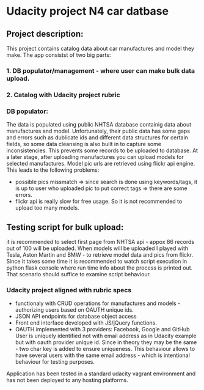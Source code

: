 # Udacity project N4 car datbase
## Project description:
This project contains catalog data about car manufactures and model they make.
The app consistst of two big parts:
### 1. DB populator/management - where user can make bulk data upload.
### 2. Catalog with Udacity project rubric

### DB populator:
The data is populated using public NHTSA database containig data about manufactures and model. Unfortunately, their public data has some gaps and errors such as dublicate ids and different data structures for certain fields, so some data cleansing is also built in to capture some inconsistencies. This prevents some records to be uploaded to database. At a later stage, after uploading manufactures you can upload models for selected manufactures. Model pic urls are retrieved using flickr api engine.
This leads to the following problems: 
- possible pics missmatch => since search is done using keywords/tags, it is up to user who uploaded pic to put correct tags => there are some errors.
- flickr api is really slow for free usage. So it is not recommended to upload too many models.

## Testing script for bulk upload:

it is recommended to select first page from NHTSA api - appox 86 records out of 100 will be uploaded.
When models will be uploaded I played with Tesla, Aston Martin and BMW - to retrieve model data and pics from flickr. Since it takes some time it is recommended to watch script execution in python flask console where run time info about the process is printed out. That scenario should suffice to examine script behaviour.

### Udacity project aligned with rubric specs

 -  functionaly with CRUD operations for manufactures and models - authorizing users based on OAUTH unique ids.
 - JSON API endpoints for database object access
 -  Front end interface developed with JS/jQuery functions.
 -  OAUTH implemented with 3 providers: Facebook, Google and GitHub
 User is uniquely identified not with email address as in Udacity example but with oauth provider unique id. Since in theory they may be the same - two char key is added to ensure uniqueness. This behaviour allows to have several users with the same email address - which is intentional behaviour for testing purposes.


Application has been tested in a standard udacity vagrant environment and has not been deployed to any hosting platforms.











